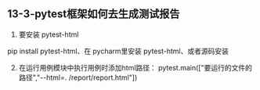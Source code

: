 ## 13-3-pytest框架如何去生成测试报告

1. 要安装 pytest-html

pip install pytest-html、在 pycharm里安装 pytest-html、或者源码安装

2. 在运行用例模块中执行用例时添加html路径： pytest.main(["要运行的文件的路径","--html=. /report/report.html"])
